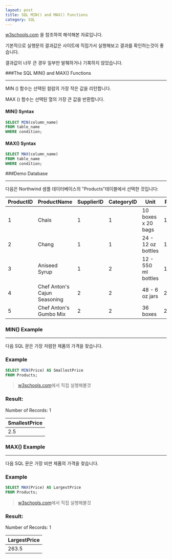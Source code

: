 ```yaml
---
layout: post
title: SQL MIN() and MAX() Functions
category: SQL
---
```




[w3schools.com](www.w3schools.com/sql) 을 참조하여 해석해본 자료입니다.

기본적으로 실행문의 결과값은 사이트에 직접가서 실행해보고 결과를 확인하는것이 좋습니다.

결과값이 너무 큰 경우 일부만 발췌하거나 기록하지 않았습니다.






###The SQL MIN() and MAX() Functions

---



MIN () 함수는 선택된 컬럼의 가장 작은 값을 리턴합니다.

MAX () 함수는 선택된 열의 가장 큰 값을 반환합니다.




#### MIN() Syntax

```sql
SELECT MIN(column_name)
FROM table_name
WHERE condition;
```



#### MAX() Syntax

```sql
SELECT MAX(column_name)
FROM table_name
WHERE condition;
```





###Demo Database

---



다음은 Northwind 샘플 데이터베이스의 "Products"테이블에서 선택한 것입니다:



| ProductID | ProductName                  | SupplierID | CategoryID | Unit                | Price |
| --------- | ---------------------------- | ---------- | ---------- | ------------------- | ----- |
| 1         | Chais                        | 1          | 1          | 10 boxes x 20 bags  | 18    |
| 2         | Chang                        | 1          | 1          | 24 - 12 oz bottles  | 19    |
| 3         | Aniseed Syrup                | 1          | 2          | 12 - 550 ml bottles | 10    |
| 4         | Chef Anton's Cajun Seasoning | 2          | 2          | 48 - 6 oz jars      | 22    |
| 5         | Chef Anton's Gumbo Mix       | 2          | 2          | 36 boxes            | 21.35 |





### MIN() Example

---



 다음 SQL 문은 가장 저렴한 제품의 가격을 찾습니다.



### Example

```sql
SELECT MIN(Price) AS SmallestPrice
FROM Products;
```

> [w3schools.com](www.w3schools.com/sql)에서 직접 실행해볼것



### Result:

Number of Records: 1

| SmallestPrice |
| ------------- |
| 2.5           |





### MAX() Example

---



 다음 SQL 문은 가장 비싼 제품의 가격을 찾습니다.



### Example

```sql
SELECT MAX(Price) AS LargestPrice
FROM Products;
```

> [w3schools.com](www.w3schools.com/sql)에서 직접 실행해볼것



### Result:

Number of Records: 1

| LargestPrice |
| ------------ |
| 263.5        |


